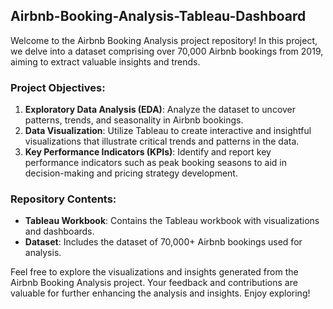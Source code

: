 ## Airbnb-Booking-Analysis-Tableau-Dashboard

Welcome to the Airbnb Booking Analysis project repository! In this project, we delve into a dataset comprising over 70,000 Airbnb bookings from 2019, aiming to extract valuable insights and trends.

### Project Objectives:
1. **Exploratory Data Analysis (EDA)**: Analyze the dataset to uncover patterns, trends, and seasonality in Airbnb bookings.
2. **Data Visualization**: Utilize Tableau to create interactive and insightful visualizations that illustrate critical trends and patterns in the data.
3. **Key Performance Indicators (KPIs)**: Identify and report key performance indicators such as peak booking seasons to aid in decision-making and pricing strategy development.

### Repository Contents:
- **Tableau Workbook**: Contains the Tableau workbook with visualizations and dashboards.
- **Dataset**: Includes the dataset of 70,000+ Airbnb bookings used for analysis.

Feel free to explore the visualizations and insights generated from the Airbnb Booking Analysis project. Your feedback and contributions are valuable for further enhancing the analysis and insights. Enjoy exploring!
